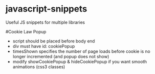 javascript-snippets
===================

Useful JS snippets for multiple libraries


#Cookie Law Popup

* script should be placed before body end
* div must have id: cookiePopup
* timesShown specifies the number of page loads before cookie is no longer incremented (and popup does not show)
* modify showCookiePopup & hideCookiePopup if you want smooth animations (css3 classes)